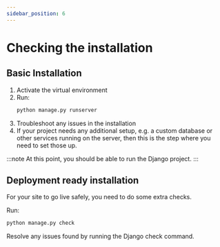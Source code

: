 ```yaml
---
sidebar_position: 6
---
```


# Checking the installation

## Basic Installation

1.  Activate the virtual environment
1.  Run: 
    ```bash
    python manage.py runserver
    ```
1.  Troubleshoot any issues in the installation
1.  If your project needs any additional setup, e.g. a custom database or other services running on the server, then this is the step where you need to set those up.

:::note
At this point, you should be able to run the Django project.
:::

## Deployment ready installation

For your site to go live safely, you need to do some extra checks.

Run:
```bash
python manage.py check
```

Resolve any issues found by running the Django check command.